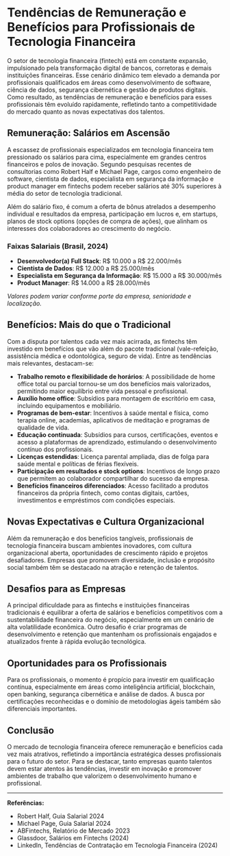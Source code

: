 # Tendências de Remuneração e Benefícios para Profissionais de Tecnologia Financeira

O setor de tecnologia financeira (fintech) está em constante expansão, impulsionado pela transformação digital de bancos, corretoras e demais instituições financeiras. Esse cenário dinâmico tem elevado a demanda por profissionais qualificados em áreas como desenvolvimento de software, ciência de dados, segurança cibernética e gestão de produtos digitais. Como resultado, as tendências de remuneração e benefícios para esses profissionais têm evoluído rapidamente, refletindo tanto a competitividade do mercado quanto as novas expectativas dos talentos.

## Remuneração: Salários em Ascensão

A escassez de profissionais especializados em tecnologia financeira tem pressionado os salários para cima, especialmente em grandes centros financeiros e polos de inovação. Segundo pesquisas recentes de consultorias como Robert Half e Michael Page, cargos como engenheiro de software, cientista de dados, especialista em segurança da informação e product manager em fintechs podem receber salários até 30% superiores à média do setor de tecnologia tradicional.

Além do salário fixo, é comum a oferta de bônus atrelados a desempenho individual e resultados da empresa, participação em lucros e, em startups, planos de stock options (opções de compra de ações), que alinham os interesses dos colaboradores ao crescimento do negócio.

### Faixas Salariais (Brasil, 2024)

- **Desenvolvedor(a) Full Stack**: R$ 10.000 a R$ 22.000/mês
- **Cientista de Dados**: R$ 12.000 a R$ 25.000/mês
- **Especialista em Segurança da Informação**: R$ 15.000 a R$ 30.000/mês
- **Product Manager**: R$ 14.000 a R$ 28.000/mês

*Valores podem variar conforme porte da empresa, senioridade e localização.*

## Benefícios: Mais do que o Tradicional

Com a disputa por talentos cada vez mais acirrada, as fintechs têm investido em benefícios que vão além do pacote tradicional (vale-refeição, assistência médica e odontológica, seguro de vida). Entre as tendências mais relevantes, destacam-se:

- **Trabalho remoto e flexibilidade de horários**: A possibilidade de home office total ou parcial tornou-se um dos benefícios mais valorizados, permitindo maior equilíbrio entre vida pessoal e profissional.
- **Auxílio home office**: Subsídios para montagem de escritório em casa, incluindo equipamentos e mobiliário.
- **Programas de bem-estar**: Incentivos à saúde mental e física, como terapia online, academias, aplicativos de meditação e programas de qualidade de vida.
- **Educação continuada**: Subsídios para cursos, certificações, eventos e acesso a plataformas de aprendizado, estimulando o desenvolvimento contínuo dos profissionais.
- **Licenças estendidas**: Licença parental ampliada, dias de folga para saúde mental e políticas de férias flexíveis.
- **Participação em resultados e stock options**: Incentivos de longo prazo que permitem ao colaborador compartilhar do sucesso da empresa.
- **Benefícios financeiros diferenciados**: Acesso facilitado a produtos financeiros da própria fintech, como contas digitais, cartões, investimentos e empréstimos com condições especiais.

## Novas Expectativas e Cultura Organizacional

Além da remuneração e dos benefícios tangíveis, profissionais de tecnologia financeira buscam ambientes inovadores, com cultura organizacional aberta, oportunidades de crescimento rápido e projetos desafiadores. Empresas que promovem diversidade, inclusão e propósito social também têm se destacado na atração e retenção de talentos.

## Desafios para as Empresas

A principal dificuldade para as fintechs e instituições financeiras tradicionais é equilibrar a oferta de salários e benefícios competitivos com a sustentabilidade financeira do negócio, especialmente em um cenário de alta volatilidade econômica. Outro desafio é criar programas de desenvolvimento e retenção que mantenham os profissionais engajados e atualizados frente à rápida evolução tecnológica.

## Oportunidades para os Profissionais

Para os profissionais, o momento é propício para investir em qualificação contínua, especialmente em áreas como inteligência artificial, blockchain, open banking, segurança cibernética e análise de dados. A busca por certificações reconhecidas e o domínio de metodologias ágeis também são diferenciais importantes.

## Conclusão

O mercado de tecnologia financeira oferece remuneração e benefícios cada vez mais atrativos, refletindo a importância estratégica desses profissionais para o futuro do setor. Para se destacar, tanto empresas quanto talentos devem estar atentos às tendências, investir em inovação e promover ambientes de trabalho que valorizem o desenvolvimento humano e profissional.

---

**Referências:**
- Robert Half, Guia Salarial 2024
- Michael Page, Guia Salarial 2024
- ABFintechs, Relatório de Mercado 2023
- Glassdoor, Salários em Fintechs (2024)
- LinkedIn, Tendências de Contratação em Tecnologia Financeira (2024)